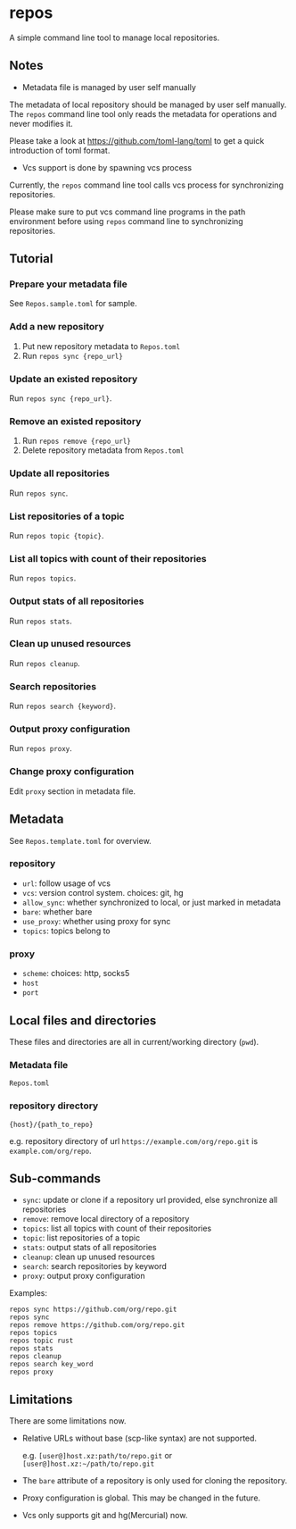# repos

A simple command line tool to manage local repositories.

## Notes

* Metadata file is managed by user self manually

The metadata of local repository should be managed by user self manually.
The `repos` command line tool only reads the metadata for operations and never modifies it.

Please take a look at https://github.com/toml-lang/toml to get a quick introduction of toml format.

* Vcs support is done by spawning vcs process

Currently, the `repos` command line tool calls vcs process for synchronizing repositories.

Please make sure to put vcs command line programs in the path environment before using `repos` command line to synchronizing repositories.

## Tutorial

### Prepare your metadata file

See `Repos.sample.toml` for sample.

### Add a new repository

1. Put new repository metadata to `Repos.toml`
2. Run `repos sync {repo_url}`

### Update an existed repository

Run `repos sync {repo_url}`.

### Remove an existed repository

1. Run `repos remove {repo_url}`
2. Delete repository metadata from `Repos.toml`

### Update all repositories

Run `repos sync`.

### List repositories of a topic

Run `repos topic {topic}`.

### List all topics with count of their repositories

Run `repos topics`.

### Output stats of all repositories

Run `repos stats`.

###  Clean up unused resources

Run `repos cleanup`.

### Search repositories

Run `repos search {keyword}`.

### Output proxy configuration

Run `repos proxy`.

### Change proxy configuration

Edit `proxy` section in metadata file.

## Metadata

See `Repos.template.toml` for overview.

### repository

- `url`: follow usage of vcs
- `vcs`: version control system. choices: git, hg
- `allow_sync`: whether synchronized to local, or just marked in metadata
- `bare`: whether bare
- `use_proxy`: whether using proxy for sync
- `topics`: topics belong to

### proxy

- `scheme`: choices: http, socks5
- `host`
- `port`

## Local files and directories

These files and directories are all in current/working directory (`pwd`).

### Metadata file

`Repos.toml`

### repository directory

`{host}/{path_to_repo}`

e.g. repository directory of url `https://example.com/org/repo.git` is `example.com/org/repo`.

## Sub-commands

* `sync`: update or clone if a repository url provided, else synchronize all repositories
* `remove`: remove local directory of a repository
* `topics`: list all topics with count of their repositories
* `topic`: list repositories of a topic
* `stats`: output stats of all repositories
* `cleanup`: clean up unused resources
* `search`: search repositories by keyword
* `proxy`: output proxy configuration

Examples:

```
repos sync https://github.com/org/repo.git
repos sync
repos remove https://github.com/org/repo.git
repos topics
repos topic rust
repos stats
repos cleanup
repos search key_word
repos proxy
```

## Limitations

There are some limitations now.

* Relative URLs without base (scp-like syntax) are not supported.

  e.g. `[user@]host.xz:path/to/repo.git` or `[user@]host.xz:~/path/to/repo.git`

* The `bare` attribute of a repository is only used for cloning the repository.
* Proxy configuration is global. This may be changed in the future.
* Vcs only supports git and hg(Mercurial) now.
